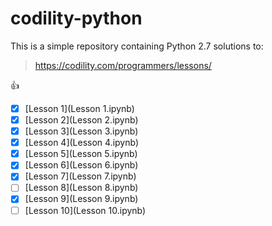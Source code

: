 # codility-python 
This is a simple repository containing Python 2.7 solutions to:
> https://codility.com/programmers/lessons/ 

:+1:

- [x] [Lesson 1](Lesson 1.ipynb)
- [x] [Lesson 2](Lesson 2.ipynb)
- [x] [Lesson 3](Lesson 3.ipynb)
- [x] [Lesson 4](Lesson 4.ipynb)
- [x] [Lesson 5](Lesson 5.ipynb)
- [x] [Lesson 6](Lesson 6.ipynb)
- [x] [Lesson 7](Lesson 7.ipynb)
- [ ] [Lesson 8](Lesson 8.ipynb)
- [x] [Lesson 9](Lesson 9.ipynb)
- [ ] [Lesson 10](Lesson 10.ipynb)
